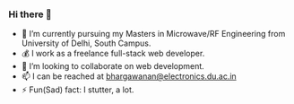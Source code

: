 ### Hi there 👋

- 🔭 I’m currently pursuing my Masters in Microwave/RF Engineering from University of Delhi, South Campus.
- 💰 I work as a freelance full-stack web developer.
- 👯 I’m looking to collaborate on web development.
- 📫 I can be reached at [bhargawanan@electronics.du.ac.in](mailto:bhargawanan@electronics.du.ac.in)
- ⚡ Fun(Sad) fact: I stutter, a lot.

